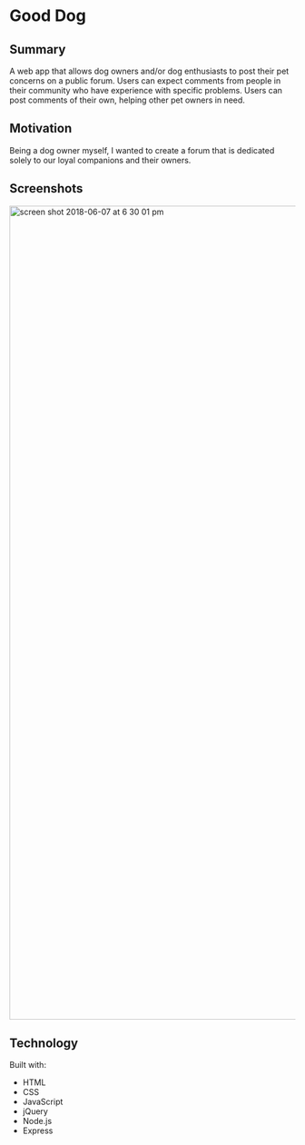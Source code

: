 # Good Dog

## Summary
A web app that allows dog owners and/or dog enthusiasts to post their pet concerns on a public forum. Users can expect comments from people in their community who have experience with specific problems. Users can post comments of their own, helping other pet owners in need.

## Motivation
Being a dog owner myself, I wanted to create a forum that is dedicated solely to our loyal companions and their owners.

## Screenshots
<img width="1434" alt="screen shot 2018-06-07 at 6 30 01 pm" src="https://user-images.githubusercontent.com/32852757/41134377-e8d453c4-6a80-11e8-8c2a-e7f2fa82e6d0.png">

## Technology
Built with:
- HTML
- CSS
- JavaScript
- jQuery
- Node.js
- Express
